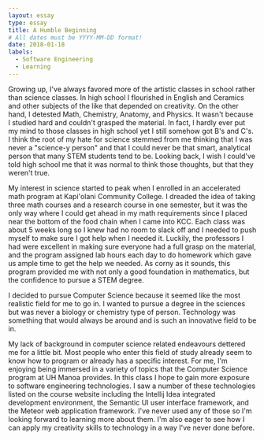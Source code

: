 ```yaml
---
layout: essay
type: essay
title: A Humble Beginning
# All dates must be YYYY-MM-DD format!
date: 2018-01-18
labels:
  - Software Engineering
  - Learning
---
```


Growing up, I've always favored more of the artistic classes in school rather than science classes. In high school I flourished in English and Ceramics and other subjects of the like that depended on creativity. On the other hand, I detested Math, Chemistry, Anatomy, and Physics. It wasn't because I studied hard and couldn't grasped the material. In fact, I hardly ever put my mind to those classes in high school yet I still somehow got B's and C's. I think the root of my hate for science stemmed from me thinking that I was never a "science-y person" and that I could never be that smart, analytical person that many STEM students tend to be. Looking back, I wish I could've told high school me that it was normal to think those thoughts, but that they weren't true.

My interest in science started to peak when I enrolled in an accelerated math program at Kapi'olani Community College. I dreaded the idea of taking three math courses and a research course in one semester, but it was the only way where I could get ahead in my math requirements since I placed near the bottom of the food chain when I came into KCC. Each class was about 5 weeks long so I knew had no room to slack off and I needed to push myself to make sure I got help when I needed it. Luckily, the professors I had were excellent in making sure everyone had a full grasp on the material, and the program assigned lab hours each day to do homework which gave us ample time to get the help we needed. As corny as it sounds, this program provided me with not only a good foundation in mathematics, but the confidence to pursue a STEM degree.

I decided to pursue Computer Science because it seemed like the most realistic field for me to go in. I wanted to pursue a degree in the sciences but was never a biology or chemistry type of person. Technology was something that would always be around and is such an innovative field to be in.

My lack of background in computer science related endeavours dettered me for a little bit. Most people who enter this field of study already seem to know how to program or already has a specific interest. For me, I'm enjoying being immersed in a variety of topics that the Computer Science program at UH Manoa provides. In this class I hope to gain more exposure to software engineering technologies. I saw a number of these technologies listed on the course website including the Intellij Idea integrated development environment, the Semantic UI user interface framework, and the Meteor web application framework. I've never used any of those so I'm looking forward to learning more about them. I'm also eager to see how I can apply my creativity skills to technology in a way I've never done before.

